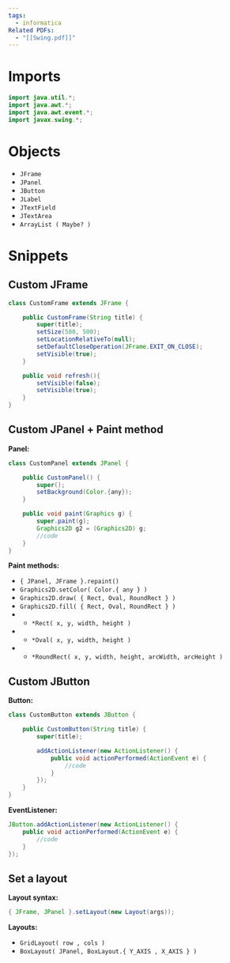 ```yaml
---
tags:
  - informatica
Related PDFs:
  - "[[Swing.pdf]]"
---
```

# Imports

```java
import java.util.*;
import java.awt.*;
import java.awt.event.*;
import javax.swing.*;
```

# Objects

- `JFrame`
- `JPanel`
- `JButton`
- `JLabel`
- `JTextField`
- `JTextArea`
- `ArrayList ( Maybe? )`

# Snippets

## Custom JFrame

```java
class CustomFrame extends JFrame {

    public CustomFrame(String title) {
        super(title);
        setSize(500, 500);
        setLocationRelativeTo(null);
        setDefaultCloseOperation(JFrame.EXIT_ON_CLOSE);
        setVisible(true);
    }

    public void refresh(){
        setVisible(false);
        setVisible(true);
    }
}
```

## Custom JPanel + Paint method

**Panel:**

```java
class CustomPanel extends JPanel {

    public CustomPanel() {
        super();
        setBackground(Color.{any});
    }

    public void paint(Graphics g) {
        super.paint(g);
        Graphics2D g2 = (Graphics2D) g;
        //code
    }
}
```

**Paint methods:**

- `{ JPanel, JFrame }.repaint()`
- `Graphics2D.setColor( Color.{ any } )`
- `Graphics2D.draw( { Rect, Oval, RoundRect } )`
- `Graphics2D.fill( { Rect, Oval, RoundRect } )`
- - `*Rect( x, y, width, height )`
- - `*Oval( x, y, width, height )`
- - `*RoundRect( x, y, width, height, arcWidth, arcHeight )`

## Custom JButton

**Button:**

```java
class CustomButton extends JButton {

    public CustomButton(String title) {
        super(title);

        addActionListener(new ActionListener() {
            public void actionPerformed(ActionEvent e) {
                //code
            }
        });
    }
}
```

**EventListener:**

```java
JButton.addActionListener(new ActionListener() {
    public void actionPerformed(ActionEvent e) {
        //code
    }
});
```

## Set a layout

**Layout syntax:**

```java
{ JFrame, JPanel }.setLayout(new Layout(args));
```

**Layouts:**

- `GridLayout( row , cols )`
- `BoxLayout( JPanel, BoxLayout.{ Y_AXIS , X_AXIS } )`
